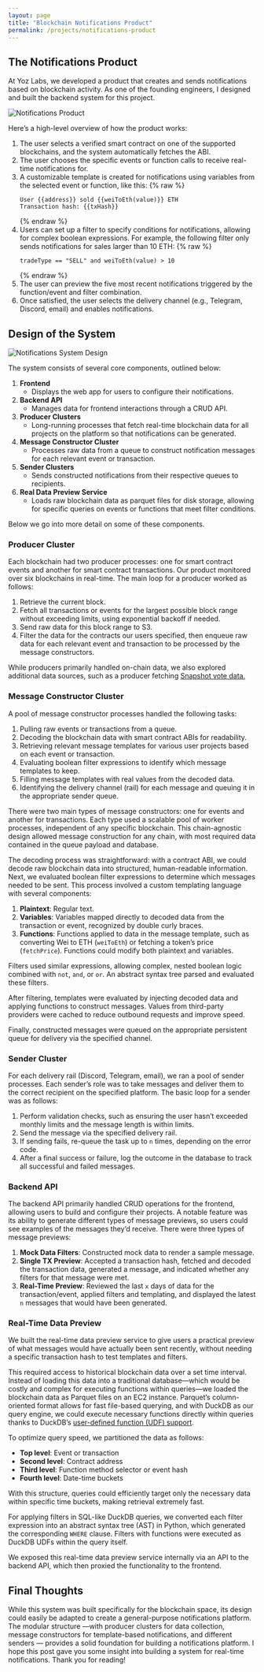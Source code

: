 ```yaml
---
layout: page
title: "Blockchain Notifications Product"
permalink: /projects/notifications-product
---
```


## The Notifications Product

At Yoz Labs, we developed a product that creates and sends notifications based on blockchain activity. As one of the founding engineers, I designed and built the backend system for this project.

![Notifications Product](/assets/notifications-product.svg)

Here’s a high-level overview of how the product works:
1. The user selects a verified smart contract on one of the supported blockchains, and the system automatically fetches the ABI.
2. The user chooses the specific events or function calls to receive real-time notifications for.
3. A customizable template is created for notifications using variables from the selected event or function, like this:
    {% raw %}
    ```
    User {{address}} sold {{weiToEth(value)}} ETH
    Transaction hash: {{txHash}}
    ```
    {% endraw %}
4. Users can set up a filter to specify conditions for notifications, allowing for complex boolean expressions. For example, the following filter only sends notifications for sales larger than 10 ETH:
    {% raw %}
    ```
    tradeType == "SELL" and weiToEth(value) > 10
    ```
    {% endraw %}
5. The user can preview the five most recent notifications triggered by the function/event and filter combination.
6. Once satisfied, the user selects the delivery channel (e.g., Telegram, Discord, email) and enables notifications.

## Design of the System

![Notifications System Design](/assets/notifications-system-design.svg)

The system consists of several core components, outlined below:
1. **Frontend**
    - Displays the web app for users to configure their notifications.
2. **Backend API**
    - Manages data for frontend interactions through a CRUD API.
3. **Producer Clusters**
    - Long-running processes that fetch real-time blockchain data for all projects on the platform so that notifications can be generated.
4. **Message Constructor Cluster**
    - Processes raw data from a queue to construct notification messages for each relevant event or transaction.
5. **Sender Clusters**
    - Sends constructed notifications from their respective queues to recipients.
6. **Real Data Preview Service**
    - Loads raw blockchain data as parquet files for disk storage, allowing for specific queries on events or functions that meet filter conditions.

Below we go into more detail on some of these components.

### Producer Cluster

Each blockchain had two producer processes: one for smart contract events and another for smart contract transactions. Our product monitored over six blockchains in real-time. The main loop for a producer worked as follows:
1. Retrieve the current block.
2. Fetch all transactions or events for the largest possible block range without exceeding limits, using exponential backoff if needed.
3. Send raw data for this block range to S3.
4. Filter the data for the contracts our users specified, then enqueue raw data for each relevant event and transaction to be processed by the message constructors.

While producers primarily handled on-chain data, we also explored additional data sources, such as a producer fetching [Snapshot vote data.](https://snapshot.org/#/)

### Message Constructor Cluster

A pool of message constructor processes handled the following tasks:
1. Pulling raw events or transactions from a queue.
2. Decoding the blockchain data with smart contract ABIs for readability.
3. Retrieving relevant message templates for various user projects based on each event or transaction.
4. Evaluating boolean filter expressions to identify which message templates to keep.
5. Filling message templates with real values from the decoded data.
6. Identifying the delivery channel (rail) for each message and queuing it in the appropriate sender queue.

There were two main types of message constructors: one for events and another for transactions. Each type used a scalable pool of worker processes, independent of any specific blockchain. This chain-agnostic design allowed message construction for any chain, with most required data contained in the queue payload and database.

The decoding process was straightforward: with a contract ABI, we could decode raw blockchain data into structured, human-readable information. Next, we evaluated boolean filter expressions to determine which messages needed to be sent. This process involved a custom templating language with several components:
1. **Plaintext**: Regular text.
2. **Variables**: Variables mapped directly to decoded data from the transaction or event, recognized by double curly braces.
3. **Functions**: Functions applied to data in the message template, such as converting Wei to ETH (`weiToEth`) or fetching a token’s price (`fetchPrice`). Functions could modify both plaintext and variables.

Filters used similar expressions, allowing complex, nested boolean logic combined with `not`, `and`, or `or`. An abstract syntax tree parsed and evaluated these filters.

After filtering, templates were evaluated by injecting decoded data and applying functions to construct messages. Values from third-party providers were cached to reduce outbound requests and improve speed.

Finally, constructed messages were queued on the appropriate persistent queue for delivery via the specified channel.

### Sender Cluster

For each delivery rail (Discord, Telegram, email), we ran a pool of sender processes. Each sender’s role was to take messages and deliver them to the correct recipient on the specified platform. The basic loop for a sender was as follows:
1. Perform validation checks, such as ensuring the user hasn’t exceeded monthly limits and the message length is within limits.
2. Send the message via the specified delivery rail.
3. If sending fails, re-queue the task up to `n` times, depending on the error code.
4. After a final success or failure, log the outcome in the database to track all successful and failed messages.

### Backend API

The backend API primarily handled CRUD operations for the frontend, allowing users to build and configure their projects. A notable feature was its ability to generate different types of message previews, so users could see examples of the messages they’d receive. There were three types of message previews:
1. **Mock Data Filters**: Constructed mock data to render a sample message.
2. **Single TX Preview**: Accepted a transaction hash, fetched and decoded the transaction data, generated a message, and indicated whether any filters for that message were met.
3. **Real-Time Preview**: Reviewed the last `x` days of data for the transaction/event, applied filters and templating, and displayed the latest `n` messages that would have been generated.

### Real-Time Data Preview

We built the real-time data preview service to give users a practical preview of what messages would have actually been sent recently, without needing a specific transaction hash to test templates and filters.

This required access to historical blockchain data over a set time interval. Instead of loading this data into a traditional database—which would be costly and complex for executing functions within queries—we loaded the blockchain data as Parquet files on an EC2 instance. Parquet’s column-oriented format allows for fast file-based querying, and with DuckDB as our query engine, we could execute necessary functions directly within queries thanks to DuckDB’s [user-defined function (UDF) support](https://duckdb.org/2023/07/07/python-udf.html).

To optimize query speed, we partitioned the data as follows:
- **Top level**: Event or transaction
- **Second level**: Contract address
- **Third level**: Function method selector or event hash
- **Fourth level**: Date-time buckets

With this structure, queries could efficiently target only the necessary data within specific time buckets, making retrieval extremely fast.

For applying filters in SQL-like DuckDB queries, we converted each filter expression into an abstract syntax tree (AST) in Python, which generated the corresponding `WHERE` clause. Filters with functions were executed as DuckDB UDFs within the query itself.

We exposed this real-time data preview service internally via an API to the backend API, which then proxied the functionality to the frontend.

## Final Thoughts

While this system was built specifically for the blockchain space, its design could easily be adapted to create a general-purpose notifications platform. The modular structure —with producer clusters for data collection, message constructors for template-based notifications, and different senders — provides a solid foundation for building a notifications platform. I hope this post gave you some insight into building a system for real-time notifications. Thank you for reading!
